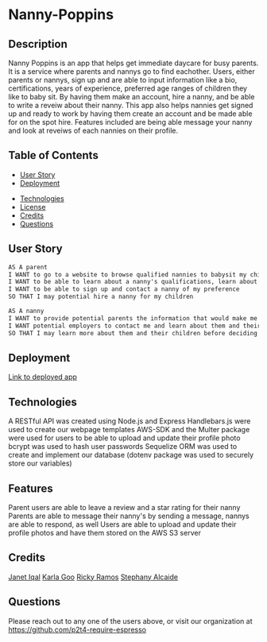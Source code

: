 # Nanny-Poppins

## Description
Nanny Poppins is an app that helps get immediate daycare for busy parents. It is a service where parents and nannys go to find eachother. Users, either parents or nannys, sign up and are able to input information like a bio, certifications, years of experience, preferred age ranges of children they like to baby sit. 
By having them make an account, hire a nanny, and be able to write a reveiw about their nanny. This app also helps nannies get signed up and ready to work by having them create an account and be made able for on the spot hire. Features included are being able message your nanny and look at reveiws of each nannies on their profile.
 ## Table of Contents 
  
  * [User Story](#userstory)
  * [Deployment](#deployment)
<!--   * [Screenshots](#screenshots) -->
  * [Technologies](#technologies)
  * [License](#license)
  * [Credits](#credits)
  * [Questions](#questions)
  
  ## User Story
  ```md
  AS A parent
  I WANT to go to a website to browse qualified nannies to babysit my children
  I WANT to be able to learn about a nanny's qualifications, learn about the person, know their hourly-rate, years of experience in child care and education level.
  I WANT to be able to sign up and contact a nanny of my preference 
  SO THAT I may potential hire a nanny for my children
  
  AS A nanny
 I WANT to provide potential parents the information that would make me the best candidate to nanny their children
 I WANT potential employers to contact me and learn about them and their children
 SO THAT I may learn more about them and their children before deciding to nanny their children
  ```
## Deployment
[Link to deployed app](https://nanny-poppins.herokuapp.com/)

## Technologies
A RESTful API was created using Node.js and Express
Handlebars.js were used to create our webpage templates
AWS-SDK and the Multer package were used for users to be able to upload and update their profile photo
bcrypt was used to hash user passwords
Sequelize ORM was used to create and implement our database (dotenv package was used to securely store our variables)

## Features
Parent users are able to leave a review and a star rating for their nanny
Parents are able to message their nanny's by sending a message, nannys are able to respond, as well
Users are able to upload and update their profile photos and have them stored on the AWS S3 server

## Credits
[Janet Iqal](www.github.com/janetiqal)
[Karla Goo](www.github.com/karlagoo)
[Ricky Ramos](www.github.com/rickyramos)
[Stephany Alcaide](www.github.com/stephanyalcaide)

## Questions
Please reach out to any one of the users above, or visit our organization at https://github.com/p2t4-require-espresso
